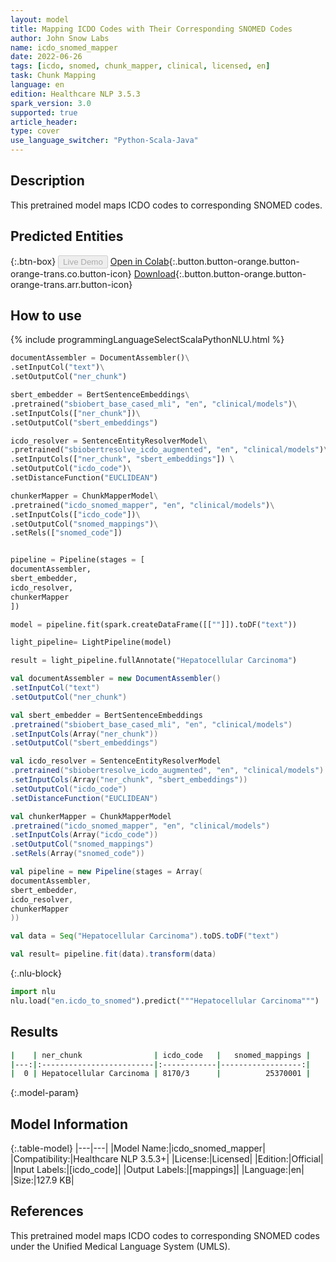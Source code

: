```yaml
---
layout: model
title: Mapping ICDO Codes with Their Corresponding SNOMED Codes
author: John Snow Labs
name: icdo_snomed_mapper
date: 2022-06-26
tags: [icdo, snomed, chunk_mapper, clinical, licensed, en]
task: Chunk Mapping
language: en
edition: Healthcare NLP 3.5.3
spark_version: 3.0
supported: true
article_header:
type: cover
use_language_switcher: "Python-Scala-Java"
---
```


## Description

This pretrained model maps ICDO codes to corresponding SNOMED codes.

## Predicted Entities



{:.btn-box}
<button class="button button-orange" disabled>Live Demo</button>
[Open in Colab](https://colab.research.google.com/github/JohnSnowLabs/spark-nlp-workshop/blob/master/tutorials/Certification_Trainings/Healthcare/26.Chunk_Mapping.ipynb){:.button.button-orange.button-orange-trans.co.button-icon}
[Download](https://s3.amazonaws.com/auxdata.johnsnowlabs.com/clinical/models/icdo_snomed_mapper_en_3.5.3_3.0_1656274513770.zip){:.button.button-orange.button-orange-trans.arr.button-icon}

## How to use



<div class="tabs-box" markdown="1">
{% include programmingLanguageSelectScalaPythonNLU.html %}

```python
documentAssembler = DocumentAssembler()\
.setInputCol("text")\
.setOutputCol("ner_chunk")

sbert_embedder = BertSentenceEmbeddings\
.pretrained("sbiobert_base_cased_mli", "en", "clinical/models")\
.setInputCols(["ner_chunk"])\
.setOutputCol("sbert_embeddings")

icdo_resolver = SentenceEntityResolverModel\
.pretrained("sbiobertresolve_icdo_augmented", "en", "clinical/models")\
.setInputCols(["ner_chunk", "sbert_embeddings"]) \
.setOutputCol("icdo_code")\
.setDistanceFunction("EUCLIDEAN")

chunkerMapper = ChunkMapperModel\
.pretrained("icdo_snomed_mapper", "en", "clinical/models")\
.setInputCols(["icdo_code"])\
.setOutputCol("snomed_mappings")\
.setRels(["snomed_code"])


pipeline = Pipeline(stages = [
documentAssembler,
sbert_embedder,
icdo_resolver,
chunkerMapper
])

model = pipeline.fit(spark.createDataFrame([[""]]).toDF("text"))

light_pipeline= LightPipeline(model)

result = light_pipeline.fullAnnotate("Hepatocellular Carcinoma")
```
```scala
val documentAssembler = new DocumentAssembler()
.setInputCol("text")
.setOutputCol("ner_chunk")

val sbert_embedder = BertSentenceEmbeddings
.pretrained("sbiobert_base_cased_mli", "en", "clinical/models")
.setInputCols(Array("ner_chunk"))
.setOutputCol("sbert_embeddings")

val icdo_resolver = SentenceEntityResolverModel
.pretrained("sbiobertresolve_icdo_augmented", "en", "clinical/models")
.setInputCols(Array("ner_chunk", "sbert_embeddings"))
.setOutputCol("icdo_code")
.setDistanceFunction("EUCLIDEAN")

val chunkerMapper = ChunkMapperModel
.pretrained("icdo_snomed_mapper", "en", "clinical/models")
.setInputCols(Array("icdo_code"))
.setOutputCol("snomed_mappings")
.setRels(Array("snomed_code"))

val pipeline = new Pipeline(stages = Array(
documentAssembler,
sbert_embedder,
icdo_resolver,
chunkerMapper
))

val data = Seq("Hepatocellular Carcinoma").toDS.toDF("text")

val result= pipeline.fit(data).transform(data)
```


{:.nlu-block}
```python
import nlu
nlu.load("en.icdo_to_snomed").predict("""Hepatocellular Carcinoma""")
```

</div>

## Results

```bash
|    | ner_chunk                | icdo_code   |   snomed_mappings |
|---:|:-------------------------|:------------|------------------:|
|  0 | Hepatocellular Carcinoma | 8170/3      |          25370001 |
```

{:.model-param}
## Model Information

{:.table-model}
|---|---|
|Model Name:|icdo_snomed_mapper|
|Compatibility:|Healthcare NLP 3.5.3+|
|License:|Licensed|
|Edition:|Official|
|Input Labels:|[icdo_code]|
|Output Labels:|[mappings]|
|Language:|en|
|Size:|127.9 KB|

## References

This pretrained model maps ICDO codes to corresponding SNOMED codes under the Unified Medical Language System (UMLS).

